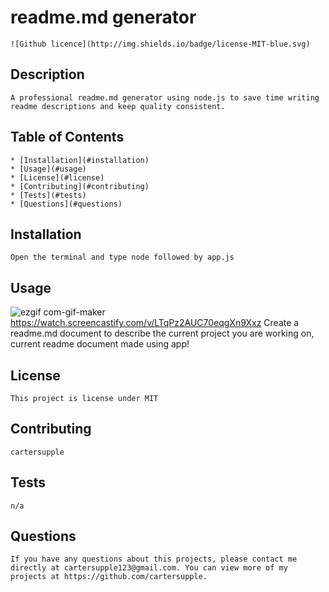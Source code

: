 # readme.md generator
    ![Github licence](http://img.shields.io/badge/license-MIT-blue.svg)
## Description 
    A professional readme.md generator using node.js to save time writing readme descriptions and keep quality consistent.
## Table of Contents
    * [Installation](#installation)
    * [Usage](#usage)
    * [License](#license)
    * [Contributing](#contributing)
    * [Tests](#tests)
    * [Questions](#questions)
    
## Installation 
    Open the terminal and type node followed by app.js
## Usage 
![ezgif com-gif-maker](https://user-images.githubusercontent.com/89411805/142698631-44c6be49-7bad-459b-8b01-70ecbb7953e9.gif)
https://watch.screencastify.com/v/LTqPz2AUC70eqgXn9Xxz
    Create a readme.md document to describe the current project you are working on, current readme document made using app!
## License 
    This project is license under MIT
## Contributing 
    cartersupple
## Tests
    n/a
## Questions
    If you have any questions about this projects, please contact me directly at cartersupple123@gmail.com. You can view more of my projects at https://github.com/cartersupple.
  